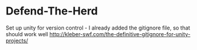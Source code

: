 Defend-The-Herd
===============

Set up unity for version control - I already added the gitignore file, so that should work well
http://kleber-swf.com/the-definitive-gitignore-for-unity-projects/

